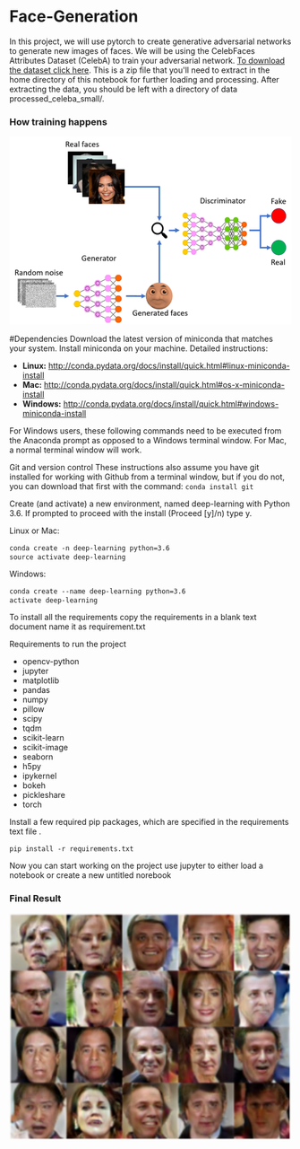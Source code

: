 # Face-Generation
In this project, we will use pytorch to create generative adversarial networks to generate new images of faces. We will be using the CelebFaces Attributes 
Dataset (CelebA) to train your adversarial network. [To download the dataset click here](https://s3.amazonaws.com/video.udacity-data.com/topher/2018/November/5be7eb6f_processed-celeba-small/processed-celeba-small.zip). This is a zip file that you'll need to extract in the 
home directory of this notebook for further loading and processing. After extracting the data, you should be left with a directory of data
processed_celeba_small/.

### How training happens
<img src="./f1.png" width="600">

#Dependencies
Download the latest version of miniconda that matches your system.
Install miniconda on your machine. Detailed instructions:  
+  **Linux:** http://conda.pydata.org/docs/install/quick.html#linux-miniconda-install  
+   **Mac:**  http://conda.pydata.org/docs/install/quick.html#os-x-miniconda-install  
+  **Windows:** http://conda.pydata.org/docs/install/quick.html#windows-miniconda-install   
  
 For Windows users, these following commands need to be executed from the Anaconda prompt  as opposed to a Windows terminal window. For 
 Mac, a normal terminal window will work.

Git and version control
These instructions also assume you have git installed for working with Github from a terminal window, but if you do not, you can download
that first with the command:
`conda install git`

Create (and activate) a new environment, named deep-learning with Python 3.6. If prompted to proceed with the install (Proceed [y]/n)
type y.

Linux or Mac:
```
conda create -n deep-learning python=3.6
source activate deep-learning
``` 

Windows:
```
conda create --name deep-learning python=3.6
activate deep-learning
```  

To install all the requirements copy the requirements in a blank text document name it as requirement.txt 

Requirements to run the project
+  opencv-python
+  jupyter
+  matplotlib
+  pandas
+  numpy
+  pillow
+  scipy
+  tqdm
+  scikit-learn
+  scikit-image
+  seaborn
+  h5py
+  ipykernel
+  bokeh
+  pickleshare
+  torch  
 
Install a few required pip packages, which are specified in the requirements text file .

```
pip install -r requirements.txt
```
Now you can start working on the project use jupyter to either load a notebook or create a new untitled norebook 

### Final Result

<img src="./f2.PNG" width="600">
